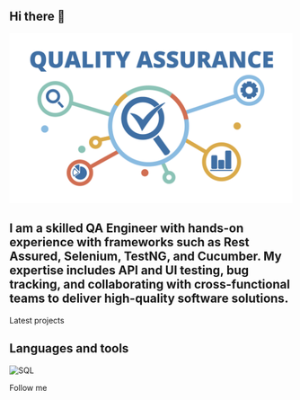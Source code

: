 ## Hi there 👋

[![Header](https://github.com/OleksandrTimofieiev/OleksandrTimofieiev/blob/main/assets/qa.png)](https://www.linkedin.com/in/oleksandr-timofieiev/)

## I am a skilled QA Engineer with hands-on experience with frameworks such as Rest Assured, Selenium, TestNG, and Cucumber. My expertise includes API and UI testing, bug tracking, and collaborating with cross-functional teams to deliver high-quality software solutions.

Latest projects

## Languages and tools
![SQL](https://img.shields.io/badge/-SQL-090909?style=for-the-badge&logo-mysql&logoColor=47C5FB)

Follow me
